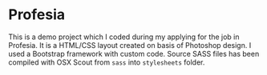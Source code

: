 # Profesia

This is a demo project which I coded during my applying for the job in Profesia. It is a HTML/CSS layout created on basis of Photoshop design. I used a Bootstrap framework with custom code. Source SASS files has been compiled with OSX Scout from `sass` into `stylesheets` folder.
